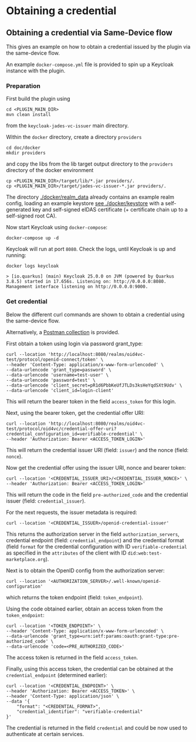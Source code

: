 # Obtaining a credential


## Obtaining a credential via Same-Device flow

This gives an example on how to obtain a credential issued by the plugin via the same-device flow. 

An example `docker-compose.yml` file is provided to spin up a Keycloak instance with the plugin.


### Preparation

First build the plugin using 
```shell
cd <PLUGIN_MAIN_DIR>
mvn clean install
```
from the `keycloak-jades-vc-issuer` main directory.

Within the `docker` directory, create a directory `providers`
```shell
cd doc/docker
mkdir providers
```
and copy the libs from the lib target output directory to the `providers` directory of the docker environment
```shell
cp <PLUGIN_MAIN_DIR>/target/lib/*.jar providers/.
cp <PLUGIN_MAIN_DIR>/target/jades-vc-issuer-*.jar providers/.
```

The directory [./docker/realm_data](./docker/realm_data) already contains an example realm config, loading an example keystore 
[see ./docker/keystore](./docker/keystore) with a self-generated key and self-signed eIDAS certificate 
(+ certificate chain up to a self-signed root CA). 

Now start Keycloak using `docker-compose`:
```shell
docker-compose up -d
```
Keycloak will run at port `8080`. Check the logs, until Keycloak is up and running:
```shell
docker logs keycloak

> [io.quarkus] (main) Keycloak 25.0.0 on JVM (powered by Quarkus 3.8.5) started in 17.656s. Listening on: http://0.0.0.0:8080. Management interface listening on http://0.0.0.0:9000.
```


### Get credential

Below the different curl commands are shown to obtain a credential using the same-device flow. 

Alternatively, a [Postman collection](./postman/get_credential_same-device.postman_collection.json) is provided.

First obtain a token using login via password grant_type:
```shell
curl --location 'http://localhost:8080/realms/oid4vc-test/protocol/openid-connect/token' \
--header 'Content-Type: application/x-www-form-urlencoded' \
--data-urlencode 'grant_type=password' \
--data-urlencode 'username=test-user' \
--data-urlencode 'password=test' \
--data-urlencode 'client_secret=pR1d6PbbKeUfJTLDs3ksHeYqdSXt9Udv' \
--data-urlencode 'client_id=login-client'
```
This will return the bearer token in the field `access_token` for this login.

Next, using the bearer token, get the credential offer URI:
```shell
curl --location 'http://localhost:8080/realms/oid4vc-test/protocol/oid4vc/credential-offer-uri?credential_configuration_id=verifiable-credential' \
--header 'Authorization: Bearer <ACCESS_TOKEN_LOGIN>'
```
This will return the credential issuer URI (field: `issuer`) and the nonce (field: `nonce`).

Now get the credential offer using the issuer URI, nonce and bearer token:
```shell
curl --location '<CREDENTIAL_ISSUER_URI>/<CREDENTIAL_ISSUER_NONCE>' \
--header 'Authorization: Bearer <ACCESS_TOKEN_LOGIN>'
```
This will return the code in the field `pre-authorized_code` and the credential issuer (field: `credential_issuer`).

For the next requests, the issuer metadata is required:
```shell
curl --location '<CREDENTIAL_ISSUER>/openid-credential-issuer'
```
This returns the authorization server in the field `authorization_servers`, credential endpoint (field: `credential_endpoint`) 
and the credential format (field `format` for the credential configuration with ID `verifiable-credential` as specified in the 
`attributes` of the client with ID `did:web:test-marketplace.org`). 

Next is to obtain the OpenID config from the authorization server:
```shell
curl --location '<AUTHORIZATION_SERVER>/.well-known/openid-configuration'
```
which returns the token endpoint (field: `token_endpoint`).

Using the code obtained earlier, obtain an access token from the `token_endpoint`:
```shell
curl --location '<TOKEN_ENDPOINT>' \
--header 'Content-Type: application/x-www-form-urlencoded' \
--data-urlencode 'grant_type=urn:ietf:params:oauth:grant-type:pre-authorized_code' \
--data-urlencode 'code=<PRE_AUTHORIZED_CODE>'
```
The access token is returned in the field `access_token`.

Finally, using this access token, the credential can be obtained at the `credential_endpoint` (determined earlier):
```shell
curl --location '<CREDENTIAL_ENDPOINT>' \
--header 'Authorization: Bearer <ACCESS_TOKEN>' \
--header 'Content-Type: application/json' \
--data '{
    "format": "<CREDENTIAL_FORMAT>",
    "credential_identifier": "verifiable-credential"
}'
```
The credential is returned in the field `credential` and could be now used to authenticate at certain services.


